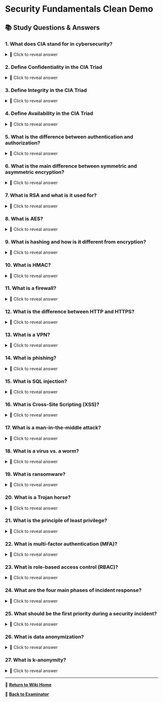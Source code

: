 # Security Fundamentals Clean Demo

## 📚 Study Questions & Answers

### 1. What does CIA stand for in cybersecurity?

<details>
<summary>🤔 Click to reveal answer</summary>

Confidentiality, Integrity, Availability - the three fundamental principles of information security.

</details>

### 2. Define Confidentiality in the CIA Triad

<details>
<summary>🤔 Click to reveal answer</summary>

Ensuring that information is accessible only to those authorized to access it. Prevents unauthorized disclosure of sensitive data.

</details>

### 3. Define Integrity in the CIA Triad

<details>
<summary>🤔 Click to reveal answer</summary>

Ensuring that information is accurate, complete, and has not been modified by unauthorized parties.

</details>

### 4. Define Availability in the CIA Triad

<details>
<summary>🤔 Click to reveal answer</summary>

Ensuring that information and systems are accessible when needed by authorized users.

</details>

### 5. What is the difference between authentication and authorization?

<details>
<summary>🤔 Click to reveal answer</summary>

Authentication verifies WHO you are (identity verification), while authorization determines WHAT you can access (permission control).
## Cryptography Basics

</details>

### 6. What is the main difference between symmetric and asymmetric encryption?

<details>
<summary>🤔 Click to reveal answer</summary>

Symmetric uses the same key for encryption/decryption (faster, shared secret), while asymmetric uses different keys - public/private key pairs (slower, no shared secret needed).

</details>

### 7. What is RSA and what is it used for?

<details>
<summary>🤔 Click to reveal answer</summary>

RSA is an asymmetric encryption algorithm using public/private key pairs. Used for secure key exchange, digital signatures, and encrypting small amounts of data.

</details>

### 8. What is AES?

<details>
<summary>🤔 Click to reveal answer</summary>

Advanced Encryption Standard - a symmetric encryption algorithm that's fast and secure. Uses 128, 192, or 256-bit keys.

</details>

### 9. What is hashing and how is it different from encryption?

<details>
<summary>🤔 Click to reveal answer</summary>

Hashing is a one-way function that creates a fixed-size digest from input data. Unlike encryption, it cannot be reversed - used for data integrity verification.

</details>

### 10. What is HMAC?

<details>
<summary>🤔 Click to reveal answer</summary>

Hash-based Message Authentication Code - combines a hash function with a secret key to provide both data integrity and authentication.
## Network Security

</details>

### 11. What is a firewall?

<details>
<summary>🤔 Click to reveal answer</summary>

A network security device that monitors and controls incoming/outgoing network traffic based on predetermined security rules.

</details>

### 12. What is the difference between HTTP and HTTPS?

<details>
<summary>🤔 Click to reveal answer</summary>

HTTPS (HTTP Secure) adds TLS/SSL encryption to HTTP, protecting data in transit between client and server.

</details>

### 13. What is a VPN?

<details>
<summary>🤔 Click to reveal answer</summary>

Virtual Private Network - creates a secure, encrypted tunnel over the internet for private communication.
## Common Attacks

</details>

### 14. What is phishing?

<details>
<summary>🤔 Click to reveal answer</summary>

A social engineering attack using fake emails, websites, or messages to trick users into revealing sensitive information like passwords or credit card numbers.

</details>

### 15. What is SQL injection?

<details>
<summary>🤔 Click to reveal answer</summary>

A web application attack where malicious SQL code is inserted into application queries, potentially allowing attackers to access/modify database data.

</details>

### 16. What is Cross-Site Scripting (XSS)?

<details>
<summary>🤔 Click to reveal answer</summary>

A web vulnerability where attackers inject malicious scripts into web pages viewed by other users, potentially stealing data or hijacking sessions.

</details>

### 17. What is a man-in-the-middle attack?

<details>
<summary>🤔 Click to reveal answer</summary>

An attack where the attacker intercepts and potentially alters communications between two parties who believe they're communicating directly.
## Malware Types

</details>

### 18. What is a virus vs. a worm?

<details>
<summary>🤔 Click to reveal answer</summary>

A virus requires a host file and user action to spread, while a worm can replicate and spread automatically across networks without user interaction.

</details>

### 19. What is ransomware?

<details>
<summary>🤔 Click to reveal answer</summary>

Malware that encrypts victim's files and demands payment (ransom) for the decryption key.

</details>

### 20. What is a Trojan horse?

<details>
<summary>🤔 Click to reveal answer</summary>

Malware disguised as legitimate software that performs hidden malicious functions when executed.
## Access Control

</details>

### 21. What is the principle of least privilege?

<details>
<summary>🤔 Click to reveal answer</summary>

Users should be given the minimum levels of access necessary to perform their job functions - nothing more.

</details>

### 22. What is multi-factor authentication (MFA)?

<details>
<summary>🤔 Click to reveal answer</summary>

Security method requiring two or more verification factors: something you know (password), something you have (token), something you are (biometric).

</details>

### 23. What is role-based access control (RBAC)?

<details>
<summary>🤔 Click to reveal answer</summary>

Access control method where permissions are assigned to roles, and users are assigned to roles based on their job functions.
## Incident Response

</details>

### 24. What are the four main phases of incident response?

<details>
<summary>🤔 Click to reveal answer</summary>

1) Preparation, 2) Detection & Analysis, 3) Containment, Eradication & Recovery, 4) Post-Incident Activity/Lessons Learned.

</details>

### 25. What should be the first priority during a security incident?

<details>
<summary>🤔 Click to reveal answer</summary>

Containment - prevent the incident from spreading or causing further damage while preserving evidence.
## Privacy & Compliance

</details>

### 26. What is data anonymization?

<details>
<summary>🤔 Click to reveal answer</summary>

The process of removing or altering personally identifiable information so individuals cannot be identified from the dataset.

</details>

### 27. What is k-anonymity?

<details>
<summary>🤔 Click to reveal answer</summary>

A privacy preservation technique ensuring each record is indistinguishable from at least k-1 other records based on quasi-identifiers.

</details>

---

📖 **[Return to Wiki Home](Home)**

🎯 **[Back to Examinator](https://github.com/QRY91/examinator)**
